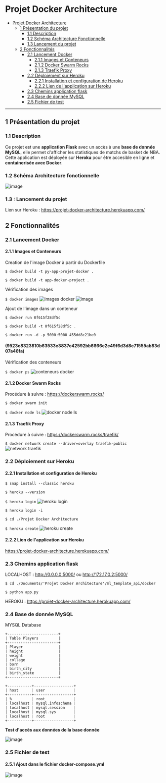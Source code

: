 # Projet Docker Architecture
- [Projet Docker Architecture](#projet-docker-architecture)
  - [1 Présentation du projet](#1-présentation-du-projet)
    - [1.1 Description](#11-description)
    - [1.2 Schéma Architecture Fonctionnelle](#12-schéma-architecture-fonctionnelle)
    - [1.3 Lancement du projet](#13-lancement-du-projet)
  - [2 Fonctionnalités](#2-fonctionnalités)
    - [2.1 Lancement Docker](#21-lancement-docker)
      - [2.1.1 Images et Conteneurs](#211-images-et-conteneurs)
      - [2.1.2 Docker Swarm Rocks](#211-docker-swarm-rocks)
      - [2.1.3 Traefik Proxy](#213-traefik-proxy)
    - [2.2 Déploiement sur Heroku](#22-déploiement-sur-heroku)
      - [2.2.1 Installation et configuration de Heroku](#221-installation-et-configuration-de-heroku)
      - [2.2.2 Lien de l'application sur Heroku](#222-lien-de-lapplication-sur-heroku)
    - [2.3 Chemins application flask](#23-chemins-application-flask)
    - [2.4 Base de donnée MySQL](#24-base-de-donnée-mysql)
    - [2.5 Fichier de test](#24-fichier-de-test)

------------------------------------------------------------------------------------------------------------
## 1 Présentation du projet
### 1.1 Description
Ce projet est une **application Flask** avec un accès à une **base de donnée MySQL**, elle permet d'afficher les statistiques de matchs de basket de NBA.
Cette application est déployée sur **Heroku** pour être accesible en ligne et **containerisée avec Docker**.

### 1.2 Schéma Architecture fonctionnelle

![image](https://user-images.githubusercontent.com/58144828/132656422-a4dd070a-6ee2-416c-8ead-398940cc84f4.png)


### 1.3 : Lancement du projet
Lien sur Heroku : https://projet-docker-architecture.herokuapp.com/

## 2 Fonctionnalités

### 2.1 Lancement Docker
#### 2.1.1 Images et Conteneurs
Creation de l'image Docker à partir du Dockerfile

`$ docker build -t py-app-projet-docker .`

`$ docker build -t app-docker-project .`

Vérification des images

`$ docker images`
![images docker](https://user-images.githubusercontent.com/58144828/132645427-fbe84cfa-8607-4959-b43e-12175eabb5c3.PNG)
![image](https://user-images.githubusercontent.com/58144828/132826630-22a86858-dd07-48bf-9434-d9bbf353b762.png)


Ajout de l'image dans un conteneur

`$ docker run 0f615f28df5c`

`$ docker build -t 0f615f28df5c .`

`$ docker run -d -p 5000:5000 455dd8c21be0`

#### (9523c8323810b63533e3837e42592bb6666e2c49f6d3d8c71555ab83d07a46fa)

Vérification des conteneurs 

`$ docker ps`
![conteneurs docker](https://user-images.githubusercontent.com/58144828/132645736-ce2c7d88-c4ec-4948-ba90-b0eb9d783db2.PNG)

#### 2.1.2  Docker Swarm Rocks

Procédure à suivre : <https://dockerswarm.rocks/>

`$ docker swarm init`

`$ docker node ls`
![docker node ls](https://user-images.githubusercontent.com/58144828/132645994-109b181f-2ca7-437a-b8e5-21342cb447d3.PNG)

#### 2.1.3  Traefik Proxy

Procédure à suivre : <https://dockerswarm.rocks/traefik/>

`$ docker network create --driver=overlay traefik-public`
![network traefik](https://user-images.githubusercontent.com/58144828/132645505-38e7e0b4-1c8b-41e9-be50-173fb2958485.PNG)


### 2.2 Déploiement sur Heroku

#### 2.2.1 Installation et configuration de Heroku

`$ snap install --classic heroku`

`$ heroku --version`

`$ heroku login`
![heroku login](https://user-images.githubusercontent.com/58144828/132645791-3b250a20-6a9a-40e4-b530-b862168afd14.PNG)

`$ heroku login -i`

`$ cd ./Projet Docker Architecture`

`$ heroku create`
![heroku create](https://user-images.githubusercontent.com/58144828/132645810-01d08f89-8852-4bd7-a949-740c1eaea513.PNG)

#### 2.2.2 Lien de l'application sur Heroku

<https://projet-docker-architecture.herokuapp.com/>


### 2.3 Chemins application flask

LOCALHOST : http://0.0.0.0:5000/ ou http://172.17.0.2:5000/

`$ cd ./Documents/'Projet Docker Architecture'/ml_template_api/docker`

`$ python app.py`

HEROKU : https://projet-docker-architecture.herokuapp.com/

### 2.4 Base de donnée MySQL
MYSQL Database
```
+-----------------------+
| Table Players         |
+-----------------------+
| Player                |
| height                |
| weight                |
| collage               |
| born                  |
| birth_city            |
| birth_state           |
+-----------------------+

+-----------+------------------+
| host      | user             |
+-----------+------------------+
| %         | root             |
| localhost | mysql.infoschema |
| localhost | mysql.session    |
| localhost | mysql.sys        |
| localhost | root             |
+-----------+------------------+
```

**Test d'accès aux données de la base donnée**

![image](https://user-images.githubusercontent.com/58144828/132832185-a0b28bc0-1ea8-4b9f-98c4-d1c46d0dc04d.png)

### 2.5 Fichier de test

#### 2.5.1 Ajout dans le fichier docker-compose.yml

![image](https://user-images.githubusercontent.com/58144828/135060159-487aca49-e41d-43d3-b63d-50d4b7e59263.png)
